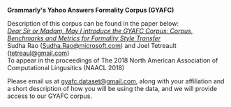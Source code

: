 <b>Grammarly's Yahoo Answers Formality Corpus (GYAFC)</b>

Description of this corpus can be found in the paper below: <br/>
<i><a href="https://arxiv.org/abs/1803.06535">Dear Sir or Madam, May I introduce the GYAFC Corpus: Corpus, Benchmarks and Metrics for Formality Style Transfer </a></i><br/>
Sudha Rao (Sudha.Rao@microsoft.com) and Joel Tetreault (tetreaul@gmail.com)</br>
To appear in the proceedings of The 2018 North American Association of Computational Lingusitics (NAACL 2018)

Please email us at gyafc.dataset@gmail.com, along with your affiliation and a short description of how you will be using the data, and we will provide access to our GYAFC corpus. <br/>
